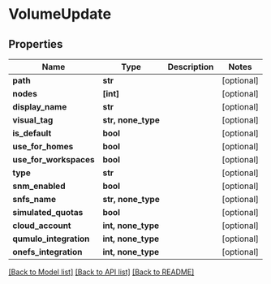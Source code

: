 # VolumeUpdate


## Properties

Name | Type | Description | Notes
------------ | ------------- | ------------- | -------------
**path** | **str** |  | [optional] 
**nodes** | **[int]** |  | [optional] 
**display_name** | **str** |  | [optional] 
**visual_tag** | **str, none_type** |  | [optional] 
**is_default** | **bool** |  | [optional] 
**use_for_homes** | **bool** |  | [optional] 
**use_for_workspaces** | **bool** |  | [optional] 
**type** | **str** |  | [optional] 
**snm_enabled** | **bool** |  | [optional] 
**snfs_name** | **str, none_type** |  | [optional] 
**simulated_quotas** | **bool** |  | [optional] 
**cloud_account** | **int, none_type** |  | [optional] 
**qumulo_integration** | **int, none_type** |  | [optional] 
**onefs_integration** | **int, none_type** |  | [optional] 

[[Back to Model list]](../#documentation-for-models) [[Back to API list]](../#documentation-for-api-endpoints) [[Back to README]](../)


